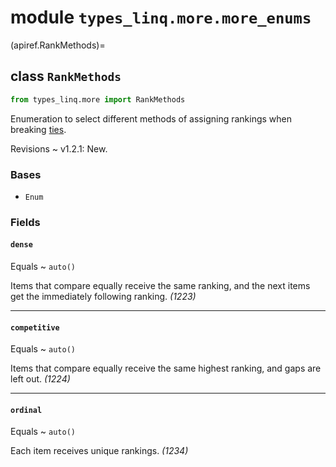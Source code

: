 # module ``types_linq.more.more_enums``

(apiref.RankMethods)=
## class `RankMethods`

```py
from types_linq.more import RankMethods
```

Enumeration to select different methods of assigning rankings when breaking
[ties](https://en.wikipedia.org/wiki/Ranking#Strategies_for_assigning_rankings).

Revisions
    ~ v1.2.1: New.

### Bases

- `Enum`

### Fields

#### `dense`

Equals
  ~ `auto()`

Items that compare equally receive the same ranking, and the next items get the immediately
following ranking. *(1223)*

---

#### `competitive`

Equals
  ~ `auto()`

Items that compare equally receive the same highest ranking, and gaps are left out. *(1224)*

---

#### `ordinal`

Equals
  ~ `auto()`

Each item receives unique rankings. *(1234)*

